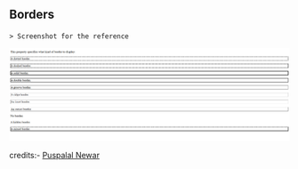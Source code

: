 ## Borders

    > Screenshot for the reference

![Image](Images/image.png)

credits:- [Puspalal Newar](https://github.com/puspalalnewar)
